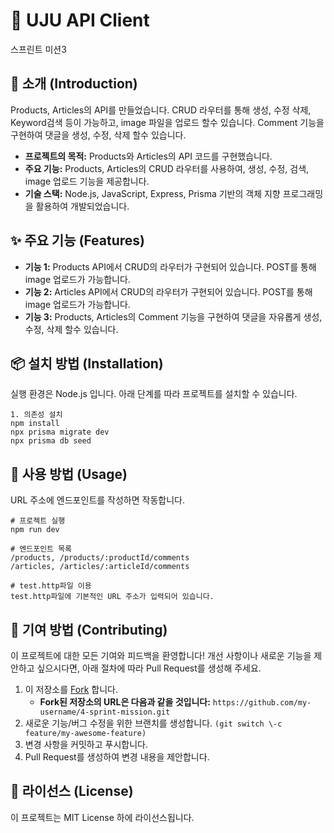 # **🚀 UJU API Client**

스프린트 미션3

## **📝 소개 (Introduction)**

Products, Articles의 API를 만들었습니다. CRUD 라우터를 통해 생성, 수정 삭제, Keyword검색 등이 가능하고, image 파일을 업로드 할수 있습니다. Comment 기능을 구현하여 댓글을 생성, 수정, 삭제 할수 있습니다.

- **프로젝트의 목적:** Products와 Articles의 API 코드를 구현했습니다.
- **주요 기능:** Products, Articles의 CRUD 라우터를 사용하여, 생성, 수정, 검색, image 업로드 기능을 제공합니다.
- **기술 스택:** Node.js, JavaScript, Express, Prisma 기반의 객체 지향 프로그래밍을 활용하여 개발되었습니다.

## **✨ 주요 기능 (Features)**

- **기능 1:** Products API에서 CRUD의 라우터가 구현되어 있습니다. POST를 통해 image 업로드가 가능합니다.
- **기능 2:** Articles API에서 CRUD의 라우터가 구현되어 있습니다. POST를 통해 image 업로드가 가능합니다.
- **기능 3:** Products, Articles의 Comment 기능을 구현하여 댓글을 자유롭게 생성, 수정, 삭제 할수 있습니다.

## **📦 설치 방법 (Installation)**

실행 환경은 Node.js 입니다. 아래 단계를 따라 프로젝트를 설치할 수 있습니다.

```
1. 의존성 설치
npm install
npx prisma migrate dev
npx prisma db seed
```

## **🚀 사용 방법 (Usage)**

URL 주소에 엔드포인트를 작성하면 작동합니다.

```
# 프로젝트 실행
npm run dev

# 엔드포인트 목록
/products, /products/:productId/comments
/articles, /articles/:articleId/comments

# test.http파일 이용
test.http파일에 기본적인 URL 주소가 입력되어 있습니다.
```

## **🤝 기여 방법 (Contributing)**

이 프로젝트에 대한 모든 기여와 피드백을 환영합니다\! 개선 사항이나 새로운 기능을 제안하고 싶으시다면, 아래 절차에 따라 Pull Request를 생성해 주세요.

1. 이 저장소를 [Fork](https://www.google.com/search?q=https://docs.github.com/ko/pull-requests/collaborating-with-pull-requests/getting-started/about-forks) 합니다.
   - **Fork된 저장소의 URL은 다음과 같을 것입니다:** `https://github.com/my-username/4-sprint-mission.git`
2. 새로운 기능/버그 수정을 위한 브랜치를 생성합니다. `(git switch \-c feature/my-awesome-feature)`
3. 변경 사항을 커밋하고 푸시합니다.
4. Pull Request를 생성하여 변경 내용을 제안합니다.

## **📄 라이선스 (License)**

이 프로젝트는 MIT License 하에 라이선스됩니다.
